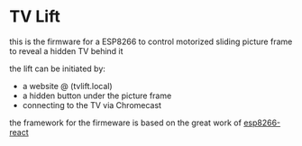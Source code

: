 # TV Lift

this is the firmware for a ESP8266 to control motorized sliding picture frame to reveal a hidden TV behind it

the lift can be initiated by:
* a website @ (tvlift.local)
* a hidden button under the picture frame
* connecting to the TV via Chromecast

the framework for the firmeware is based on the great work of [esp8266-react](https://travis-ci.org/rjwats/esp8266-react)
